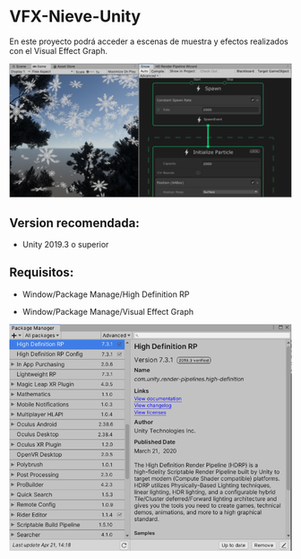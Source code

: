 # VFX-Nieve-Unity
En este proyecto podrá acceder a escenas de muestra y efectos realizados con el Visual Effect Graph.

<p align="center">
            <img src="image.png" alt="Visual Effect Graph - Nieve| Versión 1 Danny Lozano"/>
    </a>
</p>

## Version recomendada:

- Unity 2019.3 o superior

## Requisitos:

- Window/Package Manage/High Definition RP

- Window/Package Manage/Visual Effect Graph


<p align="center">
            <img src="hd.png" alt="Package Manager"/>
    </a>
</p>


